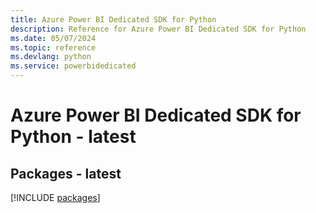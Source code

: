 ```yaml
---
title: Azure Power BI Dedicated SDK for Python
description: Reference for Azure Power BI Dedicated SDK for Python
ms.date: 05/07/2024
ms.topic: reference
ms.devlang: python
ms.service: powerbidedicated
---
```

# Azure Power BI Dedicated SDK for Python - latest
## Packages - latest
[!INCLUDE [packages](power-bi-dedicated-index.md)]